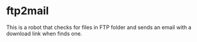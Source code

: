 # ftp2mail
This is a robot that checks for files in FTP folder and sends an email with a download link when finds one.

